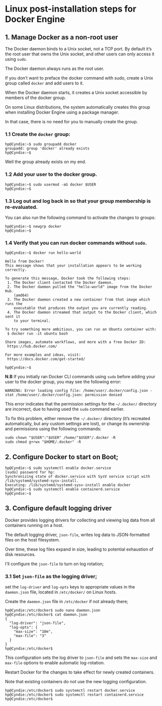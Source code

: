 # Linux post-installation steps for Docker Engine

## 1. Manage Docker as a non-root user

The Docker daemon binds to a Unix socket, not a TCP port. By default it’s the root user that owns the Unix socket, and other users can only access it using `sudo`. 

The Docker daemon always runs as the root user.

If you don’t want to preface the docker command with sudo, create a Unix group called `docker` and add users to it. 

When the Docker daemon starts, it creates a Unix socket accessible by members of the docker group. 

On some Linux distributions, the system automatically creates this group when installing Docker Engine using a package manager.

In that case, there is no need for you to manually create the group.

### 1.1 Create the `docker` group:

```
hp@Cyndie:~$ sudo groupadd docker
groupadd: group 'docker' already exists
hp@Cyndie:~$ 

```
Well the group already exists on my end. 

### 1.2 Add your user to the docker group.

```
hp@Cyndie:~$ sudo usermod -aG docker $USER
hp@Cyndie:~$ 
```
### 1.3 Log out and log back in so that your group membership is re-evaluated.

You can also run the following command to activate the changes to groups:

```
hp@Cyndie:~$ newgrp docker
hp@Cyndie:~$ 

```

### 1.4 Verify that you can run docker commands without `sudo`.

```
hp@Cyndie:~$ docker run hello-world

Hello from Docker!
This message shows that your installation appears to be working correctly.

To generate this message, Docker took the following steps:
 1. The Docker client contacted the Docker daemon.
 2. The Docker daemon pulled the "hello-world" image from the Docker Hub.
    (amd64)
 3. The Docker daemon created a new container from that image which runs the
    executable that produces the output you are currently reading.
 4. The Docker daemon streamed that output to the Docker client, which sent it
    to your terminal.

To try something more ambitious, you can run an Ubuntu container with:
 $ docker run -it ubuntu bash

Share images, automate workflows, and more with a free Docker ID:
 https://hub.docker.com/

For more examples and ideas, visit:
 https://docs.docker.com/get-started/

hp@Cyndie:~$ 

```

**N.B** If you initially ran Docker CLI commands using `sudo` before adding your user to the docker group, you may see the following error: 

```
WARNING: Error loading config file: /home/user/.docker/config.json -stat /home/user/.docker/config.json: permission denied
```

This error indicates that the permission settings for the `~/.docker/` directory are incorrect, due to having used the `sudo` command earlier.

To fix this problem, either remove the `~/.docker/` directory (it’s recreated automatically, but any custom settings are lost), or change its ownership and permissions using the following commands:

```
sudo chown "$USER":"$USER" /home/"$USER"/.docker -R
sudo chmod g+rwx "$HOME/.docker" -R
```

## 2. Configure Docker to start on Boot;

```
hp@Cyndie:~$ sudo systemctl enable docker.service
[sudo] password for hp: 
Synchronizing state of docker.service with SysV service script with /lib/systemd/systemd-sysv-install.
Executing: /lib/systemd/systemd-sysv-install enable docker
hp@Cyndie:~$ sudo systemctl enable containerd.service
hp@Cyndie:~$ 
```

## 3. Configure default logging driver

Docker provides logging drivers for collecting and viewing log data from all containers running on a host.

The default logging driver, `json-file`, writes log data to JSON-formatted files on the host filesystem.

Over time, these log files expand in size, leading to potential exhaustion of disk resources.

I'll configure the `json-file` to turn on log rotation;

### 3.1 Set `json-file` as the logging driver;

set the `log-driver` and `log-opts` keys to appropriate values in the `daemon.json` file, located in `/etc/docker/` on Linux hosts.

Create the `daemon.json` file in `/etc/docker` if not already there;

```
hp@Cyndie:/etc/docker$ sudo nano daemon.json
hp@Cyndie:/etc/docker$ cat daemon.json 
{
  "log-driver": "json-file",
  "log-opts": {
    "max-size": "10m",
    "max-file": "3" 
  }
}
hp@Cyndie:/etc/docker$ 

```

This configuration sets the log driver to `json-file` and sets the `max-size` and `max-file` options to enable automatic log-rotation.

Restart Docker for the changes to take effect for newly created containers. 

Note that existing containers do not use the new logging configuration.

```
hp@Cyndie:/etc/docker$ sudo systemctl restart docker.service
hp@Cyndie:/etc/docker$ sudo systemctl restart containerd.service
hp@Cyndie:/etc/docker$ 

```









